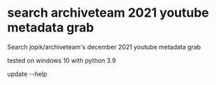 # search archiveteam 2021 youtube metadata grab
 Search jopik/archiveteam's december 2021 youtube metadata grab

tested on windows 10 with python 3.9

update --help  

